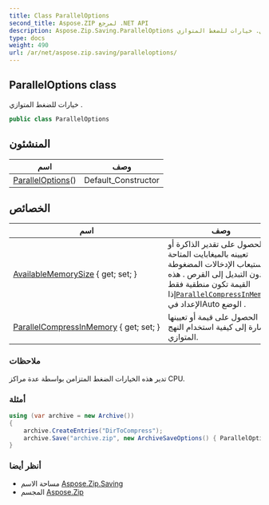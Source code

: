 ```yaml
---
title: Class ParallelOptions
second_title: Aspose.ZIP لمرجع .NET API
description: Aspose.Zip.Saving.ParallelOptions فصل. خيارات للضغط المتوازي .
type: docs
weight: 490
url: /ar/net/aspose.zip.saving/paralleloptions/
---
```

## ParallelOptions class

خيارات للضغط المتوازي .

```csharp
public class ParallelOptions
```

## المنشئون

| اسم | وصف |
| --- | --- |
| [ParallelOptions](paralleloptions/)() | Default_Constructor |

## الخصائص

| اسم | وصف |
| --- | --- |
| [AvailableMemorySize](../../aspose.zip.saving/paralleloptions/availablememorysize/) { get; set; } | الحصول على تقدير الذاكرة أو تعيينه بالميغابايت المتاحة لاستيعاب الإدخالات المضغوطة دون التبديل إلى القرص . هذه القيمة تكون منطقية فقط إذا[`ParallelCompressInMemory`](./parallelcompressinmemory/) الإعداد فيAuto الوضع . |
| [ParallelCompressInMemory](../../aspose.zip.saving/paralleloptions/parallelcompressinmemory/) { get; set; } | الحصول على قيمة أو تعيينها للإشارة إلى كيفية استخدام النهج المتوازي. |

### ملاحظات

تدير هذه الخيارات الضغط المتزامن بواسطة عدة مراكز CPU.

### أمثلة

```csharp
using (var archive = new Archive())
{
    archive.CreateEntries("DirToCompress");
    archive.Save("archive.zip", new ArchiveSaveOptions() { ParallelOptions = new ParallelOptions { ParallelCompressInMemory = mode, AvailableMemorySize = 4000 } });
}
```

### أنظر أيضا

* مساحة الاسم [Aspose.Zip.Saving](../../aspose.zip.saving/)
* المجسم [Aspose.Zip](../../)


